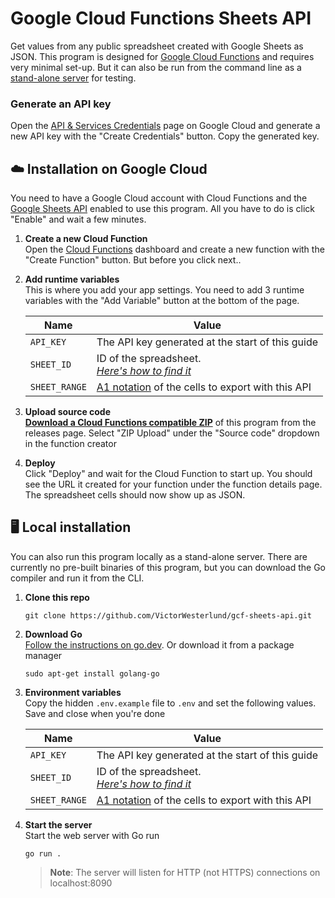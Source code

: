 # Google Cloud Functions Sheets API
Get values from any public spreadsheet created with Google Sheets as JSON. 
This program is designed for [Google Cloud Functions](https://cloud.google.com/functions) and requires very minimal set-up.
But it can also be run from the command line as a [stand-alone server](#local-installation) for testing.

### Generate an API key
Open the [API & Services Credentials](https://console.cloud.google.com/apis/credentials) page on Google Cloud and generate a new API key with the "Create Credentials" button. Copy the generated key.

## ☁️ Installation on Google Cloud
You need to have a Google Cloud account with Cloud Functions and the [Google Sheets API](https://console.cloud.google.com/marketplace/product/google/sheets.googleapis.com) enabled to use this program.
All you have to do is click "Enable" and wait a few minutes.

1. **Create a new Cloud Function**
   <br>Open the [Cloud Functions](https://console.cloud.google.com/functions/list) dashboard and create a new function with the "Create Function" button. But before you click next..
2. **Add runtime variables**
   <br>This is where you add your app settings. You need to add 3 runtime variables with the "Add Variable" button at the bottom of the page.
   
   Name|Value
   --|--
   `API_KEY`|The API key generated at the start of this guide
   `SHEET_ID`|ID of the spreadsheet.<br>[*Here's how to find it*](https://developers.google.com/sheets/api/guides/concepts)
   `SHEET_RANGE`|[A1 notation](https://developers.google.com/sheets/api/guides/concepts#expandable-1) of the cells to export with this API
3. **Upload source code**
    <br>[**Download a Cloud Functions compatible ZIP**](https://github.com/VictorWesterlund/gcf-sheets-api/releases) of this program from the releases page. Select "ZIP Upload" under the "Source code" dropdown in the function creator
4. **Deploy**
   <br>Click "Deploy" and wait for the Cloud Function to start up. You should see the URL it created for your function under the function details page. The spreadsheet cells should now show up as JSON.
   
## 🖥️ Local installation
You can also run this program locally as a stand-alone server. There are currently no pre-built binaries of this program, but you can download the Go compiler and run it from the CLI.

1. **Clone this repo**
   ```
   git clone https://github.com/VictorWesterlund/gcf-sheets-api.git
   ```

2. **Download Go**
   <br>[Follow the instructions on go.dev](https://go.dev/dl/). Or download it from a package manager
   ```
   sudo apt-get install golang-go
   ```
   
3. **Environment variables**
   <br>Copy the hidden `.env.example` file to `.env` and set the following values. Save and close when you're done
   
   Name|Value
   --|--
   `API_KEY`|The API key generated at the start of this guide
   `SHEET_ID`|ID of the spreadsheet.<br>[*Here's how to find it*](https://developers.google.com/sheets/api/guides/concepts)
   `SHEET_RANGE`|[A1 notation](https://developers.google.com/sheets/api/guides/concepts#expandable-1) of the cells to export with this API
   
4. **Start the server**
   <br>Start the web server with Go run
   
   ```
   go run .
   ```
   
   > **Note**: The server will listen for HTTP (not HTTPS) connections on localhost:8090
